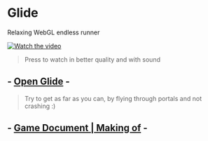 # Glide
Relaxing WebGL endless runner

[![Watch the video](Media/Glide_Trailer.gif)](https://www.youtube.com/watch?v=X3a74Nl0ScI)
>Press to watch in better quality and with sound

## - [Open Glide](https://necsii.github.io/Glide/) -
>Try to get as far as you can, by flying through portals and not crashing :)
## - [Game Document | Making of](Documents/MakingOfGlide.pdf) -

